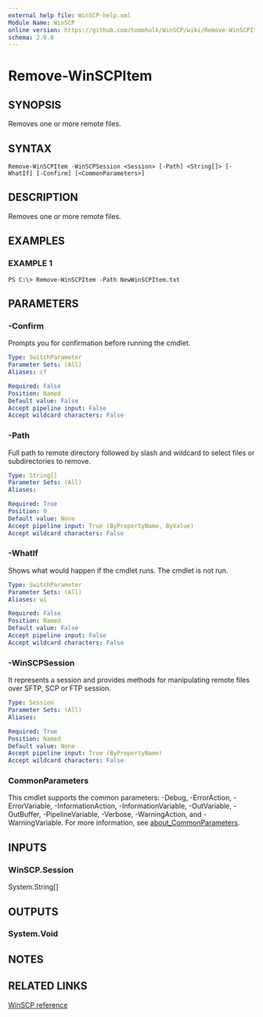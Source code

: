 ```yaml
---
external help file: WinSCP-help.xml
Module Name: WinSCP
online version: https://github.com/tomohulk/WinSCP/wiki/Remove-WinSCPItem
schema: 2.0.0
---
```


# Remove-WinSCPItem

## SYNOPSIS
Removes one or more remote files.

## SYNTAX

```
Remove-WinSCPItem -WinSCPSession <Session> [-Path] <String[]> [-WhatIf] [-Confirm] [<CommonParameters>]
```

## DESCRIPTION
Removes one or more remote files.

## EXAMPLES

### EXAMPLE 1
```
PS C:\> Remove-WinSCPItem -Path NewWinSCPItem.txt
```

## PARAMETERS

### -Confirm
Prompts you for confirmation before running the cmdlet.

```yaml
Type: SwitchParameter
Parameter Sets: (All)
Aliases: cf

Required: False
Position: Named
Default value: False
Accept pipeline input: False
Accept wildcard characters: False
```

### -Path
Full path to remote directory followed by slash and wildcard to select files or subdirectories to remove.

```yaml
Type: String[]
Parameter Sets: (All)
Aliases:

Required: True
Position: 0
Default value: None
Accept pipeline input: True (ByPropertyName, ByValue)
Accept wildcard characters: False
```

### -WhatIf
Shows what would happen if the cmdlet runs.
The cmdlet is not run.

```yaml
Type: SwitchParameter
Parameter Sets: (All)
Aliases: wi

Required: False
Position: Named
Default value: False
Accept pipeline input: False
Accept wildcard characters: False
```

### -WinSCPSession
It represents a session and provides methods for manipulating remote files over SFTP, SCP or FTP session.

```yaml
Type: Session
Parameter Sets: (All)
Aliases:

Required: True
Position: Named
Default value: None
Accept pipeline input: True (ByPropertyName)
Accept wildcard characters: False
```

### CommonParameters
This cmdlet supports the common parameters: -Debug, -ErrorAction, -ErrorVariable, -InformationAction, -InformationVariable, -OutVariable, -OutBuffer, -PipelineVariable, -Verbose, -WarningAction, and -WarningVariable. For more information, see [about_CommonParameters](http://go.microsoft.com/fwlink/?LinkID=113216).

## INPUTS

### WinSCP.Session
System.String\[\]

## OUTPUTS

### System.Void

## NOTES

## RELATED LINKS

[WinSCP reference](https://winscp.net/eng/docs/library_session_removefiles)

